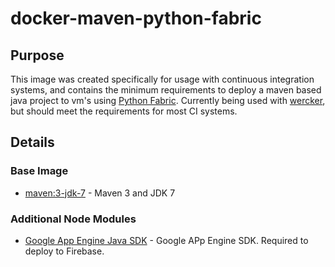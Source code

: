 # docker-maven-python-fabric

## Purpose

This image was created specifically for usage with continuous integration systems, and contains the minimum requirements to deploy a maven based java project to vm's using [Python Fabric](http://www.fabfile.org/index.html). Currently being used with [wercker](https://app.wercker.com), but should meet the requirements for most CI systems.

## Details

### Base Image

* [maven:3-jdk-7](https://hub.docker.com/_/maven/) - Maven 3 and JDK 7

### Additional Node Modules

* [Google App Engine Java SDK](https://cloud.google.com/appengine/downloads) - Google APp Engine SDK. Required to deploy to Firebase.
